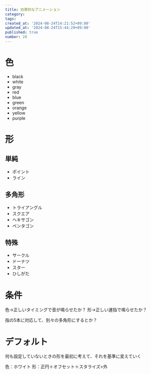 ```yaml
---
title: 効果的なアニメーション
category:
tags:
created_at: '2024-08-24T14:21:52+09:00'
updated_at: '2024-08-24T15:44:29+09:00'
published: true
number: 28
---
```


# 色

- black
- white
- gray
- red
- blue
- green
- orange
- yellow
- purple

# 形
## 単純
- ポイント
- ライン

## 多角形
- トライアングル
- スクエア
- ヘキサゴン
- ペンタゴン

## 特殊
- サークル
- ドーナツ
- スター
- ひしがた

# 条件
色→正しいタイミングで音が鳴らせたか？
形→正しい運指で鳴らせたか？

指の5本に対応して、別々の多角形にするとか？

# デフォルト
何も設定していないときの形を最初に考えて、それを基準に変えていく

色：ホワイト
形：正円＋オフセット＋スタライズ>外

